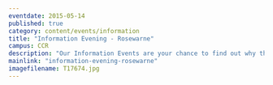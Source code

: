 ```yaml
---
eventdate: 2015-05-14
published: true
category: content/events/information
title: "Information Evening - Rosewarne"
campus: CCR
description: "Our Information Events are your chance to find out why there's more for you at Duchy College: ..."
mainlink: "information-evening-rosewarne"
imagefilename: T17674.jpg
---
```

